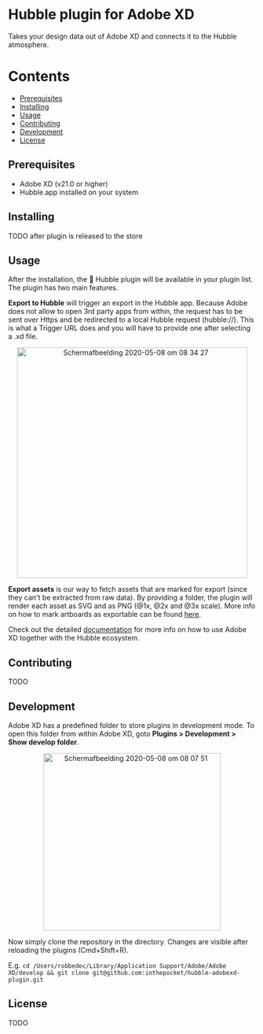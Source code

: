 # Hubble plugin for Adobe XD

Takes your design data out of Adobe XD and connects it to the Hubble atmosphere.

# Contents

- [Prerequisites](#prerequisites)
- [Installing](#installing)
- [Usage](#usage)
- [Contributing](#contributing)
- [Development](#development)
- [License](#license)

## Prerequisites

- Adobe XD (v21.0 or higher)
- Hubble.app installed on your system

## Installing

TODO after plugin is released to the store

## Usage

After the installation, the 🔭 Hubble plugin will be available in your plugin list. The plugin has two main features.

**Export to Hubble** will trigger an export in the Hubble app. Because Adobe does not allow to open 3rd party apps from within, the request has to be sent over Https and be redirected to a local Hubble request (hubble://). This is what a Trigger URL does and you will have to provide one after selecting a .xd file.

<p align="center">
  <img width="469" alt="Schermafbeelding 2020-05-08 om 08 34 27" src="https://user-images.githubusercontent.com/21178642/81377968-c4742a00-9106-11ea-9d98-cc560f84c994.png">
</p>

**Export assets** is our way to fetch assets that are marked for export (since they can't be extracted from raw data). By providing a folder, the plugin will render each asset as SVG and as PNG (@1x, @2x and @3x scale). More info on how to mark artboards as exportable can be found [here](https://www.notion.so/Adobe-XD-b67717dbef514c139c557f0f60400b93#4f3df7b643d948e9aba814627fde27cb).

Check out the detailed [documentation](https://www.notion.so/Adobe-XD-b67717dbef514c139c557f0f60400b93) for more info on how to use Adobe XD together with the Hubble ecosystem.

## Contributing

TODO

## Development

Adobe XD has a predefined folder to store plugins in development mode. To open this folder from within Adobe XD, goto **Plugins > Development > Show develop folder**.

<p align="center">
  <img width="361" alt="Schermafbeelding 2020-05-08 om 08 07 51" src="https://user-images.githubusercontent.com/21178642/81376248-6c87f400-9103-11ea-8d14-3569f831225a.png">
</p>

Now simply clone the repository in the directory. Changes are visible after reloading the plugins (Cmd+Shift+R).

E.g. `cd /Users/robbedec/Library/Application Support/Adobe/Adobe XD/develop && git clone git@github.com:inthepocket/hubble-adobexd-plugin.git`

## License

TODO
